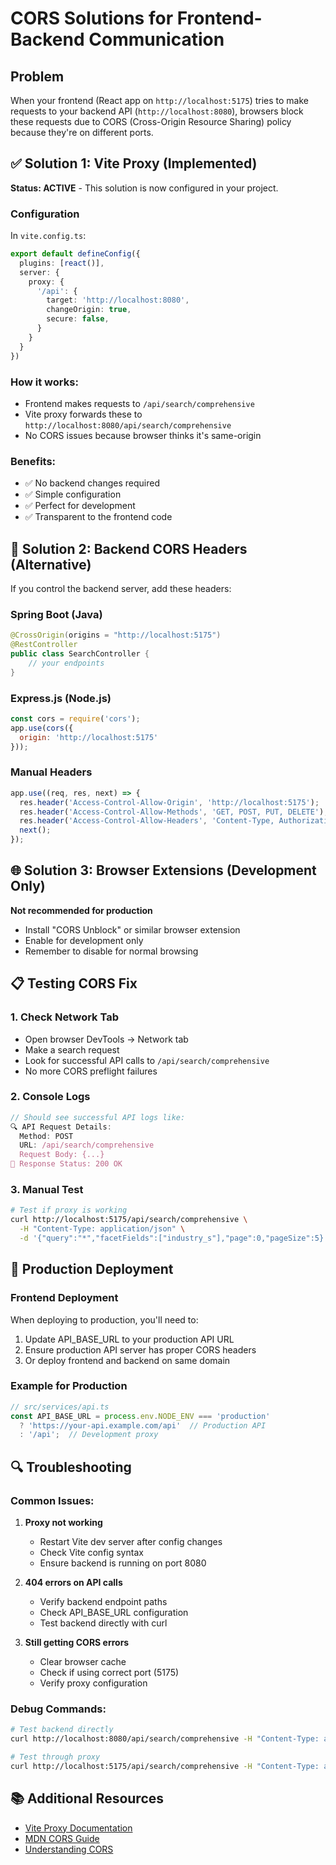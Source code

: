 # CORS Solutions for Frontend-Backend Communication

## Problem
When your frontend (React app on `http://localhost:5175`) tries to make requests to your backend API (`http://localhost:8080`), browsers block these requests due to CORS (Cross-Origin Resource Sharing) policy because they're on different ports.

## ✅ Solution 1: Vite Proxy (Implemented)

**Status: ACTIVE** - This solution is now configured in your project.

### Configuration
In `vite.config.ts`:
```typescript
export default defineConfig({
  plugins: [react()],
  server: {
    proxy: {
      '/api': {
        target: 'http://localhost:8080',
        changeOrigin: true,
        secure: false,
      }
    }
  }
})
```

### How it works:
- Frontend makes requests to `/api/search/comprehensive`
- Vite proxy forwards these to `http://localhost:8080/api/search/comprehensive`
- No CORS issues because browser thinks it's same-origin

### Benefits:
- ✅ No backend changes required
- ✅ Simple configuration
- ✅ Perfect for development
- ✅ Transparent to the frontend code

## 🔧 Solution 2: Backend CORS Headers (Alternative)

If you control the backend server, add these headers:

### Spring Boot (Java)
```java
@CrossOrigin(origins = "http://localhost:5175")
@RestController
public class SearchController {
    // your endpoints
}
```

### Express.js (Node.js)
```javascript
const cors = require('cors');
app.use(cors({
  origin: 'http://localhost:5175'
}));
```

### Manual Headers
```javascript
app.use((req, res, next) => {
  res.header('Access-Control-Allow-Origin', 'http://localhost:5175');
  res.header('Access-Control-Allow-Methods', 'GET, POST, PUT, DELETE');
  res.header('Access-Control-Allow-Headers', 'Content-Type, Authorization');
  next();
});
```

## 🌐 Solution 3: Browser Extensions (Development Only)

**Not recommended for production**

- Install "CORS Unblock" or similar browser extension
- Enable for development only
- Remember to disable for normal browsing

## 📋 Testing CORS Fix

### 1. Check Network Tab
- Open browser DevTools → Network tab
- Make a search request
- Look for successful API calls to `/api/search/comprehensive`
- No more CORS preflight failures

### 2. Console Logs
```javascript
// Should see successful API logs like:
🔍 API Request Details:
  Method: POST
  URL: /api/search/comprehensive
  Request Body: {...}
📡 Response Status: 200 OK
```

### 3. Manual Test
```bash
# Test if proxy is working
curl http://localhost:5175/api/search/comprehensive \
  -H "Content-Type: application/json" \
  -d '{"query":"*","facetFields":["industry_s"],"page":0,"pageSize":5}'
```

## 🚀 Production Deployment

### Frontend Deployment
When deploying to production, you'll need to:
1. Update API_BASE_URL to your production API URL
2. Ensure production API server has proper CORS headers
3. Or deploy frontend and backend on same domain

### Example for Production
```typescript
// src/services/api.ts
const API_BASE_URL = process.env.NODE_ENV === 'production' 
  ? 'https://your-api.example.com/api'  // Production API
  : '/api';  // Development proxy
```

## 🔍 Troubleshooting

### Common Issues:

1. **Proxy not working**
   - Restart Vite dev server after config changes
   - Check Vite config syntax
   - Ensure backend is running on port 8080

2. **404 errors on API calls**
   - Verify backend endpoint paths
   - Check API_BASE_URL configuration
   - Test backend directly with curl

3. **Still getting CORS errors**
   - Clear browser cache
   - Check if using correct port (5175)
   - Verify proxy configuration

### Debug Commands:
```bash
# Test backend directly
curl http://localhost:8080/api/search/comprehensive -H "Content-Type: application/json" -d '{"query":"*","facetFields":["industry_s"],"page":0,"pageSize":5}'

# Test through proxy
curl http://localhost:5175/api/search/comprehensive -H "Content-Type: application/json" -d '{"query":"*","facetFields":["industry_s"],"page":0,"pageSize":5}'
```

## 📚 Additional Resources

- [Vite Proxy Documentation](https://vitejs.dev/config/server-options.html#server-proxy)
- [MDN CORS Guide](https://developer.mozilla.org/en-US/docs/Web/HTTP/CORS)
- [Understanding CORS](https://web.dev/cross-origin-resource-sharing/)